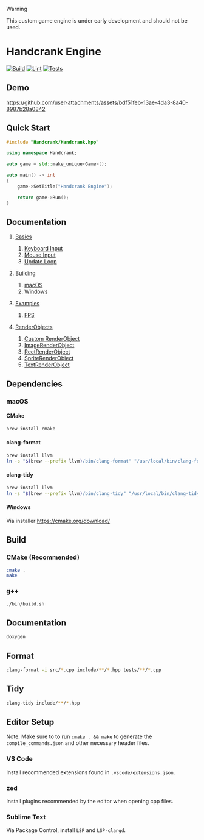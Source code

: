 > [!WARNING]
> This custom game engine is under early development and should not be used.

# Handcrank Engine

[![Build](https://github.com/HandcrankEngine/HandcrankEngine/actions/workflows/build.workflow.yml/badge.svg)](https://github.com/HandcrankEngine/HandcrankEngine/actions/workflows/build.workflow.yml)
[![Lint](https://github.com/HandcrankEngine/HandcrankEngine/actions/workflows/lint.workflow.yml/badge.svg)](https://github.com/HandcrankEngine/HandcrankEngine/actions/workflows/lint.workflow.yml)
[![Tests](https://github.com/HandcrankEngine/HandcrankEngine/actions/workflows/test.workflow.yml/badge.svg)](https://github.com/HandcrankEngine/HandcrankEngine/actions/workflows/test.workflow.yml)

## Demo

https://github.com/user-attachments/assets/bdf51feb-13ae-4da3-8a40-8987b28a0842

## Quick Start

```cpp
#include "Handcrank/Handcrank.hpp"

using namespace Handcrank;

auto game = std::make_unique<Game>();

auto main() -> int
{
    game->SetTitle("Handcrank Engine");

    return game->Run();
}
```

## Documentation

1. [Basics](/documentation/Basics)

   1. [Keyboard Input](/documentation/Basics/Keyboard%20Input.md)
   1. [Mouse Input](/documentation/Basics/Mouse%20Input.md)
   1. [Update Loop](/documentation/Basics/Update%20Loop.md)

1. [Building](/documentation/Building)

   1. [macOS](/documentation/Building/macOS.md)
   1. [Windows](/documentation/Building/Windows.md)

1. [Examples](/documentation/Examples)

   1. [FPS](/documentation/Examples/FPS.md)

1. [RenderObjects](/documentation/RenderObjects)

   1. [Custom RenderObject](/documentation/RenderObjects/Custom%20RenderObject.md)
   1. [ImageRenderObject](/documentation/RenderObjects/ImageRenderObject.md)
   1. [RectRenderObject](/documentation/RenderObjects/RectRenderObject.md)
   1. [SpriteRenderObject](/documentation/RenderObjects/SpriteRenderObject.md)
   1. [TextRenderObject](/documentation/RenderObjects/TextRenderObject.md)

## Dependencies

### macOS

#### CMake

```bash
brew install cmake
```

#### clang-format

```bash
brew install llvm
ln -s "$(brew --prefix llvm)/bin/clang-format" "/usr/local/bin/clang-format"
```

#### clang-tidy

```bash
brew install llvm
ln -s "$(brew --prefix llvm)/bin/clang-tidy" "/usr/local/bin/clang-tidy"
```

#### Windows

Via installer <https://cmake.org/download/>

## Build

### CMake (Recommended)

```bash
cmake .
make
```

### g++

```bash
./bin/build.sh
```

## Documentation

```bash
doxygen
```

## Format

```bash
clang-format -i src/*.cpp include/**/*.hpp tests/**/*.cpp
```

## Tidy

```bash
clang-tidy include/**/*.hpp
```

## Editor Setup

Note: Make sure to to run `cmake . && make` to generate the `compile_commands.json` and other necessary header files.

### VS Code

Install recommended extensions found in `.vscode/extensions.json`.

### zed

Install plugins recommended by the editor when opening cpp files.

### Sublime Text

Via Package Control, install `LSP` and `LSP-clangd`.
